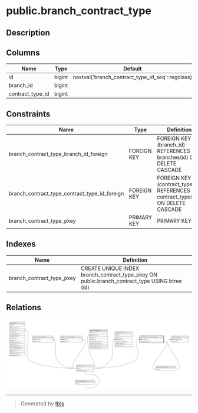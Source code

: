 # public.branch_contract_type

## Description

## Columns

| Name             | Type   | Default                                          | Nullable | Parents                                           |
| ---------------- | ------ | ------------------------------------------------ | -------- | ------------------------------------------------- |
| id               | bigint | nextval('branch_contract_type_id_seq'::regclass) | false    |                                                   |
| branch_id        | bigint |                                                  | false    | [public.branches](public.branches.md)             |
| contract_type_id | bigint |                                                  | false    | [public.contract_types](public.contract_types.md) |

## Constraints

| Name                                          | Type        | Definition                                                                     |
| --------------------------------------------- | ----------- | ------------------------------------------------------------------------------ |
| branch_contract_type_branch_id_foreign        | FOREIGN KEY | FOREIGN KEY (branch_id) REFERENCES branches(id) ON DELETE CASCADE              |
| branch_contract_type_contract_type_id_foreign | FOREIGN KEY | FOREIGN KEY (contract_type_id) REFERENCES contract_types(id) ON DELETE CASCADE |
| branch_contract_type_pkey                     | PRIMARY KEY | PRIMARY KEY (id)                                                               |

## Indexes

| Name                      | Definition                                                                                    |
| ------------------------- | --------------------------------------------------------------------------------------------- |
| branch_contract_type_pkey | CREATE UNIQUE INDEX branch_contract_type_pkey ON public.branch_contract_type USING btree (id) |

## Relations

![er](public.branch_contract_type.svg)

---

> Generated by [tbls](https://github.com/k1LoW/tbls)
